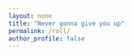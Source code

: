 ```yaml
---
layout: none
title: "Never gonna give you up"
permalink: /roll/
author_profile: false
---
```

<html lang="de-CH">
<head>
 <title>Never gonna give you up</title>
 <style type="text/css">
  .container {
   margin:0 auto; /* this will center the page */
   width:80%; /*  use your width here */
}
.responsive {
width: 100%;
height: 0;
padding-bottom: 56.25%;
position: relative;
}
.responsive iframe {
position: absolute;
width: 100%;
height: 85%;
}

<!-- Global site tag (gtag.js) - Google Analytics -->
<script async src="https://www.googletagmanager.com/gtag/js?id=UA-157295670-1"></script>
<script>
  window.dataLayer = window.dataLayer || [];
  function gtag(){dataLayer.push(arguments);}
  gtag('js', new Date());

  gtag('config', 'UA-157295670-1');
</script>
</head>
<br>
<body>
<center><video controls width="250" autoplay>

    <source src="/files/Roll.mp4"
            type="video/webm">

    <source src="/files/Roll.mp4"
            type="video/mp4">

    You can't watch this video, because you're Browser is trash.
</video></center>
</body>
